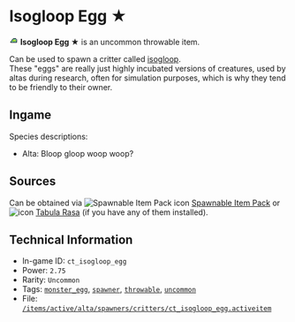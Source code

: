 # Isogloop Egg ★

<img src="https://raw.githubusercontent.com/Ceterai/Enternia/main/items/active/alta/spawners/critters/ct_isogloop_egg.png" alt="Isogloop Egg ★ icon" loading="lazy" height="16px" width="auto" /> **Isogloop Egg ★** is an uncommon throwable item.

Can be used to spawn a critter called [isogloop](https://ceterai.github.io/MyEnternia/Wiki/isogloop).  
These "eggs" are really just highly incubated versions of creatures, used by altas during research, often for simulation purposes, which is why they tend to be friendly to their owner.

## Ingame

Species descriptions:

- Alta: Bloop gloop woop woop?

## Sources

Can be obtained via <img src="https://raw.githubusercontent.com/Silverfeelin/Starbound-SpawnableItemPack/master/interface/sip/iconSmall.png" alt="Spawnable Item Pack icon" width="18" height="14"/> [Spawnable Item Pack](https://steamcommunity.com/sharedfiles/filedetails/?id=733665104) or <img src="https://steamuserimages-a.akamaihd.net/ugc/263843960696222713/3EC9A7C005541F7D577EBCB8C5736B4EFC9973D6/" alt="icon" width="8" height="12"/> [Tabula Rasa](https://community.playstarbound.com/resources/the-tabula-rasa.3222/) (if you have any of them installed).

## Technical Information

- In-game ID: `ct_isogloop_egg`
- Power: `2.75`
- Rarity: `Uncommon`
- Tags: [`monster_egg`](https://ceterai.github.io/MyEnternia/Wiki/Tags/MonsterEgg), [`spawner`](https://ceterai.github.io/MyEnternia/Wiki/Tags/Spawner), [`throwable`](https://ceterai.github.io/MyEnternia/Wiki/Tags/Throwable), [`uncommon`](https://ceterai.github.io/MyEnternia/Wiki/Tags/Uncommon)
- File: [`/items/active/alta/spawners/critters/ct_isogloop_egg.activeitem`](https://github.com/Ceterai/Enternia/blob/main/items/active/alta/spawners/critters/ct_isogloop_egg.activeitem)
